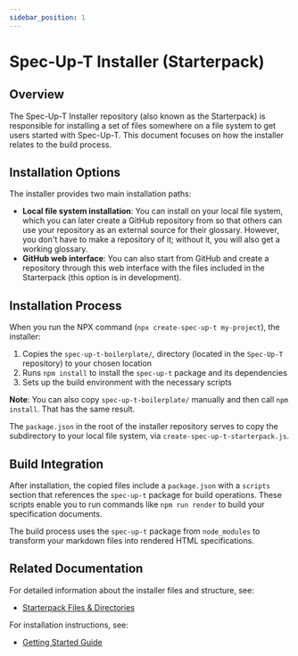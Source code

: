 ```yaml
---
sidebar_position: 1
---
```


# Spec-Up-T Installer (Starterpack)

## Overview

The Spec-Up-T Installer repository (also known as the Starterpack) is responsible for installing a set of files somewhere on a file system to get users started with Spec-Up-T. This document focuses on how the installer relates to the build process.

## Installation Options

The installer provides two main installation paths:

- **Local file system installation**: You can install on your local file system, which you can later create a GitHub repository from so that others can use your repository as an external source for their glossary. However, you don't have to make a repository of it; without it, you will also get a working glossary.
- **GitHub web interface**: You can also start from GitHub and create a repository through this web interface with the files included in the Starterpack (this option is in development).

## Installation Process

When you run the NPX command (`npx create-spec-up-t my-project`), the installer:

1. Copies the `spec-up-t-boilerplate/`, directory (located in the `Spec-Up-T` repository) to your chosen location
2. Runs `npm install` to install the `spec-up-t` package and its dependencies
3. Sets up the build environment with the necessary scripts

**Note**: You can also copy `spec-up-t-boilerplate/` manually and then call `npm install`. That has the same result.

The `package.json` in the root of the installer repository serves to copy the subdirectory to your local file system, via `create-spec-up-t-starterpack.js`.

## Build Integration

After installation, the copied files include a `package.json` with a `scripts` section that references the `spec-up-t` package for build operations. These scripts enable you to run commands like `npm run render` to build your specification documents.

The build process uses the `spec-up-t` package from `node_modules` to transform your markdown files into rendered HTML specifications.

## Related Documentation

For detailed information about the installer files and structure, see:

- [Starterpack Files & Directories](../scripts-general/files-directories/starterpack.md)

For installation instructions, see:

- [Getting Started Guide](../../getting-started/intro.md)
